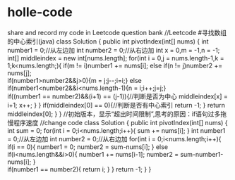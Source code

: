 # holle-code
share and record my code in Leetcode question bank
//Leetcode #寻找数组的中心索引(java)
class Solution {
    public int pivotIndex(int[] nums) {
        int number1 = 0;//从左边加
        int number2 = 0;//从右边加
        int x = 0,m = -1,n = -1;
        int[] middleindex = new int[nums.length];
        for(int i = 0,j = nums.length-1,k = 1;k<nums.length;){
            if(m != i)number1 += nums[i];
            else if(n != j)number2 += nums[j];           
            if(number1>number2&&j>0){m = j;j--;i=i;}
            else if(number1<number2&&i<nums.length-1){n = i;i++;j=j;}    
            if((number1 == number2)&&(i+1) == (j-1)){//判断是否为中心
                middleindex[x] = i+1;
                x++;
            }
        }
        if(middleindex[0] == 0){//判断是否有中心索引
            return -1;
        }
        return middleindex[0];
    }
}
//初始版本，显示“超出时间限制”,思考的原因：if语句过多拖慢程序速度
//change code 
class Solution {
    public int pivotIndex(int[] nums) {        
        int sum = 0;
        for(int i = 0;i<nums.length;i++){
            sum += nums[i];
        }
        int number1 = 0;//从左边加
        int number2 = 0;//从右边加
        for(int i = 0;i<nums.length;i++){
            if(i == 0){
                number1 = 0;
                number2 = sum-nums[i];
            }
            else if(i<nums.length&&i>0){
                number1 += nums[i-1];
                number2 = sum-number1-nums[i];
            }        
            if(number1 == number2){
                return i;
            } 
        }
            return -1;
    }
}
